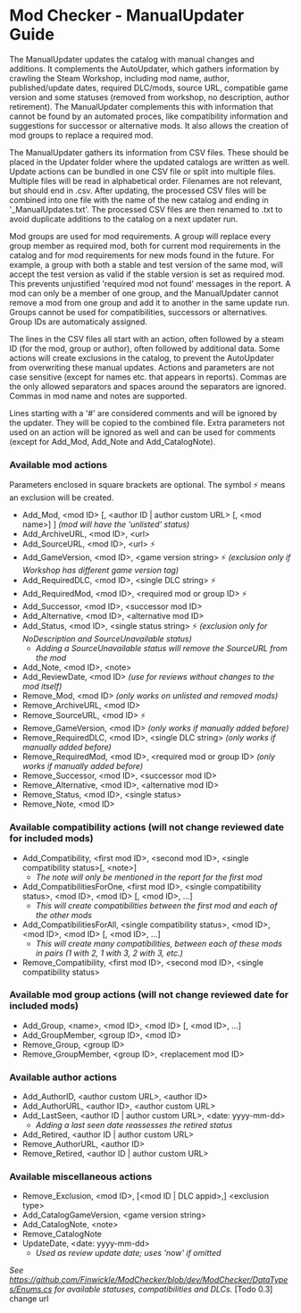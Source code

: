 # Mod Checker - ManualUpdater Guide

The ManualUpdater updates the catalog with manual changes and additions. It complements the AutoUpdater, which gathers information by crawling the Steam Workshop, including mod name, author, published/update dates, required DLC/mods, source URL, compatible game version and some statuses (removed from workshop, no description, author retirement). The ManualUpdater complements this with information that cannot be found by an automated proces, like compatibility information and suggestions for successor or alternative mods. It also allows the creation of mod groups to replace a required mod.

The ManualUpdater gathers its information from CSV files. These should be placed in the Updater folder where the updated catalogs are written as well. Update actions can be bundled in one CSV file or split into multiple files. Multiple files will be read in alphabetical order. Filenames are not relevant, but should end in .csv. After updating, the processed CSV files will be combined into one file with the name of the new catalog and ending in '_ManualUpdates.txt'. The processed CSV files are then renamed to .txt to avoid duplicate additions to the catalog on a next updater run.

Mod groups are used for mod requirements. A group will replace every group member as required mod, both for current mod requirements in the catalog and for mod requirements for new mods found in the future. For example, a group with both a stable and test version of the same mod, will accept the test version as valid if the stable version is set as required mod. This prevents unjustified 'required mod not found' messages in the report. A mod can only be a member of one group, and the ManualUpdater cannot remove a mod from one group and add it to another in the same update run. Groups cannot be used for compatibilities, successors or alternatives. Group IDs are automaticaly assigned.

The lines in the CSV files all start with an action, often followed by a steam ID (for the mod, group or author), often followed by additional data. Some actions will create exclusions in the catalog, to prevent the AutoUpdater from overwriting these manual updates. Actions and parameters are not case sensitive (except for names etc. that appears in reports). Commas are the only allowed separators and spaces around the separators are ignored. Commas in mod name and notes are supported.

Lines starting with a '#' are considered comments and will be ignored by the updater. They will be copied to the combined file. Extra parameters not used on an action will be ignored as well and can be used for comments (except for Add_Mod, Add_Note and Add_CatalogNote).

### Available mod actions
Parameters enclosed in square brackets are optional. The symbol :zap: means an exclusion will be created.
* Add_Mod, \<mod ID\> [, \<author ID | author custom URL\> [, \<mod name\>] ] *(mod will have the 'unlisted' status)*
* Add_ArchiveURL, \<mod ID\>, \<url\>
* Add_SourceURL, \<mod ID\>, \<url\> :zap:
* Add_GameVersion, \<mod ID\>, \<game version string\> :zap: *(exclusion only if Workshop has different game version tag)*
* Add_RequiredDLC, \<mod ID\>, \<single DLC string\> :zap:
* Add_RequiredMod, \<mod ID\>, \<required mod or group ID\> :zap:
* Add_Successor, \<mod ID\>, \<successor mod ID\>
* Add_Alternative, \<mod ID\>, \<alternative mod ID\>
* Add_Status, \<mod ID\>, \<single status string\> :zap: *(exclusion only for NoDescription and SourceUnavailable status)*
  * *Adding a SourceUnavailable status will remove the SourceURL from the mod*
* Add_Note, \<mod ID\>, \<note\>
* Add_ReviewDate, \<mod ID\> *(use for reviews without changes to the mod itself)*
* Remove_Mod, \<mod ID\> *(only works on unlisted and removed mods)*
* Remove_ArchiveURL, \<mod ID\>
* Remove_SourceURL, \<mod ID\> :zap:
* Remove_GameVersion, \<mod ID\> *(only works if manually added before)*
* Remove_RequiredDLC, \<mod ID\>, \<single DLC string\> *(only works if manually added before)*
* Remove_RequiredMod, \<mod ID\>, \<required mod or group ID\> *(only works if manually added before)*
* Remove_Successor, \<mod ID\>, \<successor mod ID\>
* Remove_Alternative, \<mod ID\>, \<alternative mod ID\>
* Remove_Status, \<mod ID\>, \<single status\>
* Remove_Note, \<mod ID\>

### Available compatibility actions (will not change reviewed date for included mods)
* Add_Compatibility, \<first mod ID\>, \<second mod ID\>, \<single compatibility status\>[, \<note\>]
  * *The note will only be mentioned in the report for the first mod*
* Add_CompatibilitiesForOne, \<first mod ID\>, \<single compatibility status\>, \<mod ID\>, \<mod ID\> [, \<mod ID\>, ...]
  * *This will create compatibilities between the first mod and each of the other mods*
* Add_CompatibilitiesForAll, \<single compatibility status\>, \<mod ID\>, \<mod ID\>, \<mod ID\> [, \<mod ID\>, ...]
  * *This will create many compatibilities, between each of these mods in pairs (1 with 2, 1 with 3, 2 with 3, etc.)*
* Remove_Compatibility, \<first mod ID\>, \<second mod ID\>, \<single compatibility status\>

### Available mod group actions (will not change reviewed date for included mods)
* Add_Group, \<name\>, \<mod ID\>, \<mod ID\> [, \<mod ID\>, ...]
* Add_GroupMember, \<group ID\>, \<mod ID\>
* Remove_Group, \<group ID\>
* Remove_GroupMember, \<group ID\>, \<replacement mod ID\>

### Available author actions
* Add_AuthorID, \<author custom URL\>, \<author ID\>
* Add_AuthorURL, \<author ID\>, \<author custom URL\>
* Add_LastSeen, \<author ID | author custom URL\>, \<date: yyyy-mm-dd\>
  * *Adding a last seen date reassesses the retired status*
* Add_Retired, \<author ID | author custom URL\>
* Remove_AuthorURL, \<author ID\>
* Remove_Retired, \<author ID | author custom URL\>

### Available miscellaneous actions
* Remove_Exclusion, \<mod ID\>, [\<mod ID | DLC appid\>,] \<exclusion type\>
* Add_CatalogGameVersion, \<game version string\>
* Add_CatalogNote, \<note\>
* Remove_CatalogNote
* UpdateDate, \<date: yyyy-mm-dd\> 
  * *Used as review update date; uses 'now' if omitted*


*See https://github.com/Finwickle/ModChecker/blob/dev/ModChecker/DataTypes/Enums.cs for available statuses, compatibilities and DLCs.*  [Todo 0.3] change url